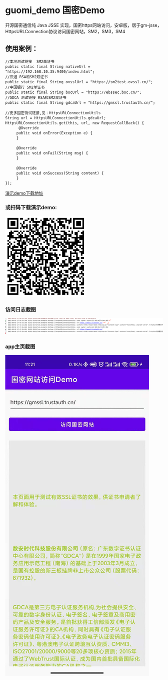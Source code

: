# guomi_demo 国密Demo

开源国密通信纯 Java JSSE 实现，国密https网站访问，安卓版，居于gm-jsse，
HttpsURLConnection协议访问国密网站，SM2，SM3，SM4

## 使用案例：
```
//本地测试链接  SM2单证书
public static final String nativeUrl = "https://192.168.10.35:9400/index.html";
//沃通 RSA和SM2双证书
public static final String ovsslUrl = "https://sm2test.ovssl.cn/";
//中国银行 SM2单证书
public static final String bocUrl = "https://ebssec.boc.cn/";
//GDCA 测试链接 RSA和SM2双证书
public static final String gdcaUrl = "https://gmssl.trustauth.cn/";

//更多国密测试链接,见：HttpsURLConnectionUtils
String url = HttpsURLConnectionUtils.gdcaUrl;
HttpsURLConnectionUtils.get(this, url, new RequestCallBack() {
      @Override
     public void onError(Exception e) {
     }

     @Override
     public void onFail(String msg) {
     }

     @Override
     public void onSuccess(String content) {
     }
});
```
[演示demo下载地址](https://github.com/yuxie2025/guomi_demo/blob/main/GmDemo_V1.0_20210803_1757.apk) 

### 或扫码下载演示demo:
![下载链接](https://github.com/yuxie2025/guomi_demo/blob/main/download_qr.png)

### 访问日志截图
![访问日志](https://github.com/yuxie2025/guomi_demo/blob/main/log.png)

### app主页截图
![app主页](https://github.com/yuxie2025/guomi_demo/blob/main/home.png)